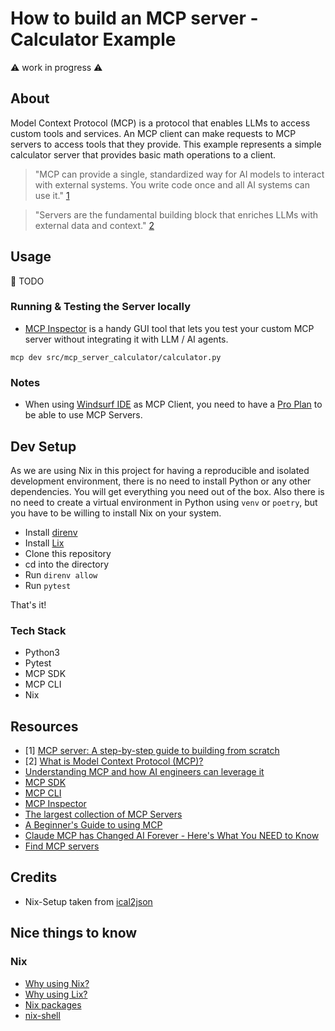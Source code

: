 # How to build an MCP server - Calculator Example

⚠️ work in progress ⚠️

## About

Model Context Protocol (MCP) is a protocol that enables LLMs to access custom tools and services. An MCP client can make requests to MCP servers to access tools that they provide. This example represents a simple calculator server that provides basic math operations to a client.

> "MCP can provide a single, standardized way for AI models to interact with external systems. You write code once and all AI systems can use it." [1](#resources)

> "Servers are the fundamental building block that enriches LLMs with external data and context." [2](#resources)

## Usage

🚧 TODO

### Running & Testing the Server locally

- [MCP Inspector](https://modelcontextprotocol.io/docs/tools/inspector) is a handy GUI tool that lets you test your custom MCP server without integrating it with LLM / AI agents.

```shell
mcp dev src/mcp_server_calculator/calculator.py
```

### Notes

- When using [Windsurf IDE](https://codeium.com/windsurf) as MCP Client, you need to have a [Pro Plan](https://codeium.com/pricing) to be able to use MCP Servers.

## Dev Setup

As we are using Nix in this project for having a reproducible and isolated development environment, there is no need to install Python or any other dependencies. You will get everything you need out of the box. Also there is no need to create a virtual environment in Python using `venv` or `poetry`, but you have to be willing to install Nix on your system.

- Install [direnv](https://github.com/direnv/direnv)
- Install [Lix](https://lix.systems/install/)
- Clone this repository
- cd into the directory
- Run `direnv allow`
- Run `pytest`

That's it!

### Tech Stack

- Python3
- Pytest
- MCP SDK
- MCP CLI
- Nix

## Resources

- [1] [MCP server: A step-by-step guide to building from scratch](https://composio.dev/blog/mcp-server-step-by-step-guide-to-building-from-scrtch/)
- [2] [What is Model Context Protocol (MCP)?](https://composio.dev/blog/what-is-model-context-protocol-mcp-explained/)
- [Understanding MCP and how AI engineers can leverage it](https://dev.to/luxdevhq/understanding-mcp-and-how-ai-engineers-can-leverage-it-3e2i`)
- [MCP SDK](https://pypi.org/project/mcp/)
- [MCP CLI](https://pypi.org/project/mcp-cli/)
- [MCP Inspector](https://github.com/modelcontextprotocol/inspector)
- [The largest collection of MCP Servers](https://mcp.so/)
- [A Beginner's Guide to using MCP](https://youtu.be/Y_kaQmhGmZk)
- [Claude MCP has Changed AI Forever - Here's What You NEED to Know](https://www.youtube.com/watch?v=v_6EXt6T83I)
- [Find MCP servers](https://windsurf.run/mcp)

## Credits

- Nix-Setup taken from [ical2json](https://github.com/CodersOnlyCH/ical2json)

## Nice things to know

### Nix

- [Why using Nix?](https://nixos.org/)
- [Why using Lix?](https://lix.systems/about/#why-lix)
- [Nix packages](https://search.nixos.org/packages)
- [nix-shell](https://nix.dev/manual/nix/2.26/command-ref/nix-shell.html)
